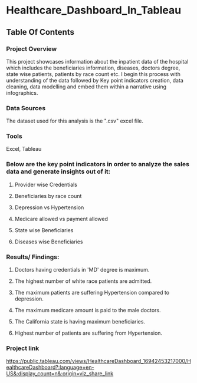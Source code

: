 # Healthcare_Dashboard_In_Tableau

## Table Of Contents

### Project Overview
This project showcases information about the inpatient data of the hospital which includes the beneficiaries information, diseases, doctors degree, state wise patients, patients by race count etc. I begin this process with understanding of the data followed by Key point indicators creation, data cleaning, data modelling and embed them within a narrative using infographics.

### Data Sources
The dataset used for this analysis is the ".csv" excel file.

### Tools
Excel, Tableau

### Below are the key point indicators in order to analyze the sales data and generate insights out of it:
1. Provider wise Credentials

2. Beneficiaries by race count

3. Depression vs Hypertension

4. Medicare allowed vs payment allowed

5. State wise Beneficiaries

6. Diseases wise Beneficiaries

### Results/ Findings:
1. Doctors having credentials in 'MD' degree is maximum.

2. The highest number of white race patients are admitted.

3. The maximum patients are suffering Hypertension compared to depression.

4. The maximum medicare amount is paid to the male doctors.

5. The California state is having maximum beneficiaries.

6. Highest number of patients are suffering from Hypertension.

### Project link

https://public.tableau.com/views/HealthcareDashboard_16942453217000/HealthcareDashboard?:language=en-US&:display_count=n&:origin=viz_share_link





